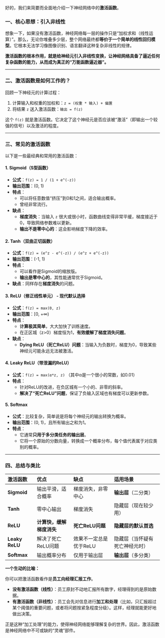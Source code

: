 好的，我们来简要而全面地介绍一下神经网络中的**激活函数**。

### 一、核心思想：引入非线性

想象一下，如果没有激活函数，神经网络每一层的操作只是“加权求和（线性运算）”。那么，无论你堆叠多少层，整个网络最终都**等价于一个简单的线性回归模型**。它根本无法学习像图像识别、语言翻译这种复杂非线性的规律。

**激活函数的根本作用，就是给神经元引入非线性变换，让神经网络具备了逼近任何复杂函数的能力，从而成为真正的“万能函数逼近器”。**

---

### 二、激活函数是如何工作的？

回顾一下神经元的计算过程：
1.  计算输入和权重的加权和：`z = (权重 * 输入) + 偏置`
2.  将结果 `z` 送入激活函数：`输出 = f(z)`

这个 `f(z)` 就是激活函数。它决定了这个神经元是否应该被“激活”（即输出一个较强的信号）以及激活的程度。

---

### 三、常见的激活函数

以下是一些最经典和常用的激活函数：

#### 1. Sigmoid（S型函数）
*   **公式**：`f(z) = 1 / (1 + e^(-z))`
*   **输出范围**：(0, 1)
*   **特点**：
    *   可以将任意数值“挤压”到0和1之间，适合输出概率。
    *   曾经非常流行。
*   **缺点**：
    *   **梯度消失**：当输入 `z` 很大或很小时，函数曲线变得非常平缓，梯度接近于0，导致网络参数难以更新。
    *   **输出不是零中心的**：这会影响梯度下降的效率。

#### 2. Tanh（双曲正切函数）
*   **公式**：`f(z) = (e^z - e^(-z)) / (e^z + e^(-z))`
*   **输出范围**：(-1, 1)
*   **特点**：
    *   可以看作是Sigmoid的缩放版。
    *   **输出是零中心的**，其性能通常优于Sigmoid。
*   **缺点**：同样存在**梯度消失**的问题。

#### 3. ReLU（修正线性单元） - **现代默认选择**
*   **公式**：`f(z) = max(0, z)`
*   **输出范围**：[0, +∞)
*   **特点**：
    *   **计算极其简单**，大大加快了训练速度。
    *   在正区城（z>0）梯度恒为1，**有效缓解了梯度消失问题**。
*   **缺点**：
    *   **Dying ReLU（死亡ReLU）问题**：当输入为负数时，梯度为0，导致某些神经元可能永远无法被激活。

#### 4. Leaky ReLU（带泄漏的ReLU）
*   **公式**：`f(z) = max(α*z, z)` （其中α是一个很小的常数，如0.01）
*   **特点**：
    *   针对ReLU的改进，在负区城有一个小的、非零的斜率。
    *   **解决了“死亡ReLU”问题**，保证了负输入区域也有梯度可以更新参数。

#### 5. Softmax
*   **公式**：比较复杂，简单说是将每个神经元的输出转换为概率。
*   **输出范围**：(0, 1)，且所有输出之和为1。
*   **特点**：
    *   它通常**只用于多分类任务的输出层**。
    *   它将一个原始的分数向量，转换成一个概率分布，每个值代表属于对应类别的概率。

---

### 四、总结与类比

| 激活函数 | 优点 | 缺点 | 适用场景 |
| :--- | :--- | :--- | :--- |
| **Sigmoid** | 输出平滑，适合概率 | 梯度消失，非零中心 | **输出层**（二分类） |
| **Tanh** | 零中心输出 | 梯度消失 | 隐藏层（现在较少用） |
| **ReLU** | **计算快，缓解梯度消失** | **死亡ReLU问题** | **隐藏层的默认首选** |
| **Leaky ReLU** | 解决了死亡ReLU问题 | 效果不一定总是优于ReLU | 隐藏层（当怀疑有死亡神经元时） |
| **Softmax** | 输出概率分布 | 仅用于输出层 | **输出层**（多分类） |

**一个生动的比喻：**

你可以把激活函数看作是**员工向经理汇报工作**。
*   **没有激活函数（线性）**：员工原封不动地汇报所有数字，经理得到的是原始数据。
*   **有激活函数（非线性）**：员工会先对信息进行**加工和处理**（比如，只汇报超过某个阈值的重要问题，或者将问题按紧急程度分级）。这样，经理就能更好地做出决策。

正是这种“加工处理”的能力，使得神经网络能够理解复杂的世界。因此，激活函数是神经网络中不可或缺的“灵魂”部件。